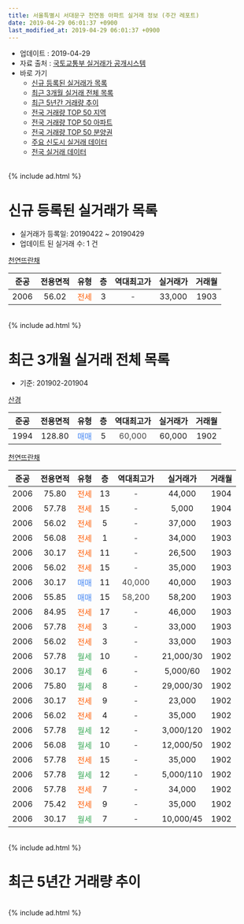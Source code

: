 ```yaml
---
title: 서울특별시 서대문구 천연동 아파트 실거래 정보 (주간 레포트)
date: 2019-04-29 06:01:37 +0900
last_modified_at: 2019-04-29 06:01:37 +0900
---
```


* 업데이트 : 2019-04-29
* 자료 출처 : [국토교통부 실거래가 공개시스템](http://rt.molit.go.kr)
* 바로 가기
    * [신규 등록된 실거래가 목록](#신규-등록된-실거래가-목록)
    * [최근 3개월 실거래 전체 목록](#최근-3개월-실거래-전체-목록)
    * [최근 5년간 거래량 추이](#최근-5년간-거래량-추이)
    * [전국 거래량 TOP 50 지역](https://inasie.github.io/apt-trade-info/최근-3개월-전국에서-가장-거래가-많이-발생한-지역)
    * [전국 거래량 TOP 50 아파트](https://inasie.github.io/apt-trade-info/최근-3개월-전국에서-가장-거래가-많이-발생한-아파트)
    * [전국 거래량 TOP 50 분양권](https://inasie.github.io/apt-trade-info/최근-3개월-전국에서-가장-거래가-많이-발생한-분양권)
    * [주요 신도시 실거래 데이터](https://inasie.github.io/apt-trade-info/주요-신도시)
    * [전국 실거래 데이터](https://inasie.github.io/apt-trade-info/전국)
<br>
{% include ad.html %}
<br>

# 신규 등록된 실거래가 목록
* 실거래가 등록일: 20190422 ~ 20190429
* 업데이트 된 실거래 수: 1 건


[천연뜨란채](https://search.naver.com/search.naver?query=%EC%84%9C%EC%9A%B8%ED%8A%B9%EB%B3%84%EC%8B%9C+%EC%84%9C%EB%8C%80%EB%AC%B8%EA%B5%AC+%EC%B2%9C%EC%97%B0%EB%8F%99+%EC%B2%9C%EC%97%B0%EB%9C%A8%EB%9E%80%EC%B1%84)

|준공|전용면적|유형|층|역대최고가|실거래가|거래월|
|:---:|:---:|:---:|:---:|:---:|:---:|:---:|
|2006|56.02|<span style="color:#ff5a00">전세</span>|3|<span style="color:#444444">-</span>|33,000|1903|


<br>
{% include ad.html %}
<br>

# 최근 3개월 실거래 전체 목록
* 기준: 201902-201904


[산경](https://search.naver.com/search.naver?query=%EC%84%9C%EC%9A%B8%ED%8A%B9%EB%B3%84%EC%8B%9C+%EC%84%9C%EB%8C%80%EB%AC%B8%EA%B5%AC+%EC%B2%9C%EC%97%B0%EB%8F%99+%EC%82%B0%EA%B2%BD)

|준공|전용면적|유형|층|역대최고가|실거래가|거래월|
|:---:|:---:|:---:|:---:|:---:|:---:|:---:|
|1994|128.80|<span style="color:#4285f3">매매</span>|5|<span style="color:#444444">60,000</span>|60,000|1902|

[천연뜨란채](https://search.naver.com/search.naver?query=%EC%84%9C%EC%9A%B8%ED%8A%B9%EB%B3%84%EC%8B%9C+%EC%84%9C%EB%8C%80%EB%AC%B8%EA%B5%AC+%EC%B2%9C%EC%97%B0%EB%8F%99+%EC%B2%9C%EC%97%B0%EB%9C%A8%EB%9E%80%EC%B1%84)

|준공|전용면적|유형|층|역대최고가|실거래가|거래월|
|:---:|:---:|:---:|:---:|:---:|:---:|:---:|
|2006|75.80|<span style="color:#ff5a00">전세</span>|13|<span style="color:#444444">-</span>|44,000|1904|
|2006|57.78|<span style="color:#ff5a00">전세</span>|15|<span style="color:#444444">-</span>|5,000|1904|
|2006|56.02|<span style="color:#ff5a00">전세</span>|5|<span style="color:#444444">-</span>|37,000|1903|
|2006|56.08|<span style="color:#ff5a00">전세</span>|1|<span style="color:#444444">-</span>|34,000|1903|
|2006|30.17|<span style="color:#ff5a00">전세</span>|11|<span style="color:#444444">-</span>|26,500|1903|
|2006|56.02|<span style="color:#ff5a00">전세</span>|15|<span style="color:#444444">-</span>|35,000|1903|
|2006|30.17|<span style="color:#4285f3">매매</span>|11|<span style="color:#444444">40,000</span>|40,000|1903|
|2006|55.85|<span style="color:#4285f3">매매</span>|15|<span style="color:#444444">58,200</span>|58,200|1903|
|2006|84.95|<span style="color:#ff5a00">전세</span>|17|<span style="color:#444444">-</span>|46,000|1903|
|2006|57.78|<span style="color:#ff5a00">전세</span>|3|<span style="color:#444444">-</span>|33,000|1903|
|2006|56.02|<span style="color:#ff5a00">전세</span>|3|<span style="color:#444444">-</span>|33,000|1903|
|2006|57.78|<span style="color:#34a853">월세</span>|10|<span style="color:#444444">-</span>|21,000/30|1902|
|2006|30.17|<span style="color:#34a853">월세</span>|6|<span style="color:#444444">-</span>|5,000/60|1902|
|2006|75.80|<span style="color:#34a853">월세</span>|8|<span style="color:#444444">-</span>|29,000/30|1902|
|2006|30.17|<span style="color:#ff5a00">전세</span>|9|<span style="color:#444444">-</span>|23,000|1902|
|2006|56.02|<span style="color:#ff5a00">전세</span>|4|<span style="color:#444444">-</span>|35,000|1902|
|2006|57.78|<span style="color:#34a853">월세</span>|12|<span style="color:#444444">-</span>|3,000/120|1902|
|2006|56.08|<span style="color:#34a853">월세</span>|10|<span style="color:#444444">-</span>|12,000/50|1902|
|2006|57.78|<span style="color:#ff5a00">전세</span>|15|<span style="color:#444444">-</span>|35,000|1902|
|2006|57.78|<span style="color:#34a853">월세</span>|12|<span style="color:#444444">-</span>|5,000/110|1902|
|2006|57.78|<span style="color:#ff5a00">전세</span>|7|<span style="color:#444444">-</span>|34,000|1902|
|2006|75.42|<span style="color:#ff5a00">전세</span>|9|<span style="color:#444444">-</span>|35,000|1902|
|2006|30.17|<span style="color:#34a853">월세</span>|7|<span style="color:#444444">-</span>|10,000/45|1902|


<br>
{% include ad.html %}
<br>

# 최근 5년간 거래량 추이


<div style="width:100%;">
    <canvas id="deal_progress" height="200"></canvas>
</div>

<script>
new Chart(document.getElementById("deal_progress"), {
    type: 'line',
    data: {
        labels: ['201404','201405','201406','201407','201408','201409','201410','201411','201412','201501','201502','201503','201504','201505','201506','201507','201508','201509','201510','201511','201512','201601','201602','201603','201604','201605','201606','201607','201608','201609','201610','201611','201612','201701','201702','201703','201704','201705','201706','201707','201708','201709','201710','201711','201712','201801','201802','201803','201804','201805','201806','201807','201808','201809','201810','201811','201812','201901','201902','201903','201904'],
        datasets: [{
            label: '매매',
            pointRadius: 1,
            data: [10, 9, 5, 13, 12, 5, 8, 3, 7, 12, 6, 14, 14, 5, 6, 8, 7, 9, 8, 2, 2, 5, 5, 7, 6, 2, 10, 2, 5, 7, 12, 8, 7, 2, 5, 3, 1, 9, 6, 10, 8, 4, 11, 11, 9, 6, 10, 5, 6, 1, 7, 2, 3, 10, 2, 3, 0, 0, 1, 2, 0],
            borderColor: "rgba(255, 201, 14, 1)",
            backgroundColor: "rgba(255, 201, 14, 0.5)",
            fill: false,
            lineTension: 0
        },{
            label: '전월세',
            pointRadius: 1,
            data: [16, 14, 17, 15, 2, 10, 10, 10, 3, 5, 5, 9, 6, 5, 5, 8, 6, 10, 8, 7, 13, 10, 11, 3, 14, 10, 14, 7, 10, 8, 8, 5, 10, 17, 8, 10, 7, 10, 4, 16, 8, 11, 6, 5, 8, 11, 10, 14, 11, 9, 10, 8, 9, 10, 12, 8, 10, 13, 12, 7, 2],
            borderColor: "rgba(0, 141, 185, 1)",
            backgroundColor: "rgba(0, 141, 185, 0.5)",
            fill: false,
            lineTension: 0
        }
        ]
    },
    options: {
        responsive: true,
        title: {
            display: false
        },
        tooltips: {
            mode: 'index',
            intersect: false
        },
        hover: {
            mode: 'nearest',
            intersect: true
        },
        scales: {
            xAxes: [{
                display: true,
                scaleLabel: {
                    display: true,
                    labelString: '년/월'
                }
            }],
            yAxes: [{
                display: true,
                ticks: {
                    suggestedMin: 0,
                },
                scaleLabel: {
                    display: true,
                    labelString: '실거래 수'
                }
            }]
        }
    }
});

</script>


<br>
{% include ad.html %}
<br>

